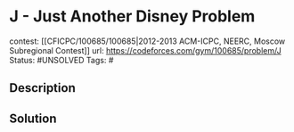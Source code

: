# J - Just Another Disney Problem

contest: [[CFICPC/100685/100685|2012-2013 ACM-ICPC, NEERC, Moscow Subregional Contest]]
url: https://codeforces.com/gym/100685/problem/J
Status: #UNSOLVED
Tags: #

## Description

## Solution

